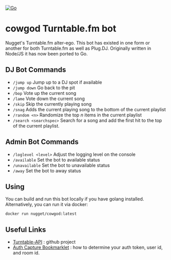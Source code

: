 [![Go](https://github.com/nugget/cowgod/actions/workflows/go.yml/badge.svg?branch=main)](https://github.com/nugget/cowgod/actions/workflows/go.yml)

cowgod Turntable.fm bot
=======================

Nugget's Turntable.fm alter-ego.  This bot has existed in one form or another
for both Turntable.fm as well as Plug.DJ.  Originally written in Node/JS it has
now been ported to Go.

DJ Bot Commands
---------------

* `/jump up` Jump up to a DJ spot if available
* `/jump down` Go back to the pit
* `/bop` Vote up the current song
* `/lame` Vote down the current song
* `/skip` Skip the currently playing song
* `/snag` Adds the current playing song to the bottom of the current playlist
* `/random <n>` Randomize the top *n* items in the current playlist
* `/search <searchspec>` Search for a song and add the first hit to the top of
  the current playlist.

Admin Bot Commands
------------------
* `/loglevel <level>` Adjust the logging level on the console
* `/available` Set the bot to available status
* `/unavailable` Set the bot to unavailable status
* `/away` Set the bot to away status

Using
-----

You can build and run this bot locally if you have golang installed.
Alternatively, you can run it via docker:

```
docker run nugget/cowgod:latest
```

Useful Links
------------

* [Turntable-API](github.com/alaingilbert/ttapi) : github project
* [Auth Capture Bookmarklet](http://alaingilbert.github.com/Turntable-API/bookmarklet.html) : how to determine your auth token, user id, and room id.
